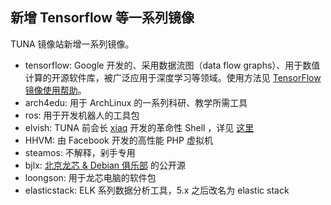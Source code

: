 ## 新增 Tensorflow 等一系列镜像

TUNA 镜像站新增一系列镜像。

- tensorflow:  Google 开发的、采用数据流图（data flow graphs）、用于数值计算的开源软件库，被广泛应用于深度学习等领域。使用方法见 [TensorFlow 镜像使用帮助](/help/tensorflow/)。    
- arch4edu: 用于 ArchLinux 的一系列科研、教学所需工具
- ros: 用于开发机器人的工具包
- elvish: TUNA 前会长 [xiaq](https://github.com/xiaq) 开发的革命性 Shell ，详见 [这里](https://elvish.io/)
- HHVM: 由 Facebook 开发的高性能 PHP 虚拟机
- steamos: 不解释，剁手专用
- bjlx: [北京龙芯 & Debian 俱乐部](http://www.bjlx.org.cn/) 的公开源 
- loongson: 用于龙芯电脑的软件包
- elasticstack: ELK 系列数据分析工具，5.x 之后改名为 elastic stack
